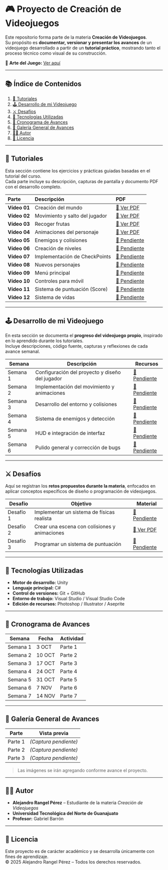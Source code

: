 # 🎮 Proyecto de Creación de Videojuegos  

Este repositorio forma parte de la materia **Creación de Videojuegos**.  
Su propósito es **documentar, versionar y presentar los avances** de un videojuego desarrollado a partir de un **tutorial práctico**, mostrando tanto el proceso técnico como visual de su construcción.  

🎨 **Arte del Juego:** [Ver aquí](url)  

---

## 📚 Índice de Contenidos  

1. [🧩 Tutoriales](#-tutoriales)  
2. [🕹️ Desarrollo de mi Videojuego](#%EF%B8%8F-desarrollo-de-mi-videojuego)  
3. [⚔️ Desafíos](#%EF%B8%8F-desafíos)  
4. [🚀 Tecnologías Utilizadas](#-tecnologías-utilizadas)  
5. [📅 Cronograma de Avances](#-cronograma-de-avances)  
6. [📸 Galería General de Avances](#-galería-general-de-avances)  
7. [👨‍🎓 Autor](#-autor)  
8. [📜 Licencia](#-licencia)  

---

## 🧩 Tutoriales  

Esta sección contiene los ejercicios y prácticas guiadas basadas en el tutorial del curso.  
Cada parte incluye su descripción, capturas de pantalla y documento PDF con el desarrollo completo.  

| Parte              | Descripción                    | PDF                                                             |
| :----------------- | :----------------------------- | :-------------------------------------------------------------- |
| **Vídeo 01**    | Creación del mundo             | [📄 Ver PDF](./Tutoriales/Video01_CreacionMundo.pdf)        |
| **Vídeo 02**    | Movimiento y salto del jugador | [📄 Ver PDF](./Tutoriales/Video_02_MovimientoySaltodelJugador.pdf)      |
| **Vídeo 03**    | Recoger frutas                 | [📄 Ver PDF](./Tutoriales/Video_03_RecogerFruta.pdf)        |
| **Vídeo 04**   | Animaciones del personaje      | [📄 Ver PDF](./Tutoriales/Video_04_AnimacionesDelPersonaje.pdf) |
| **Vídeo 05**    | Enemigos y colisiones          | [📄 Pendiente](./Tutoriales/Video05_Enemigos.pdf)             |
| **Vídeo 06**    | Creación de niveles            | [📄 Pendiente](./Tutoriales/Video06_Niveles.pdf)              |
| **Vídeo 07**    | Implementación de CheckPoints  | [📄 Pendiente](./Tutoriales/Video07_CheckPoint.pdf)           |
| **Vídeo 08** | Nuevos personajes              | [📄 Pendiente](./Tutoriales/Video08_NuevosPersonajes.pdf)     |
| **Vídeo 09**    | Menú principal                 | [📄 Pendiente](./Tutoriales/Video09_MenuPrincipal.pdf)        |
| **Vídeo 10**    | Controles para móvil           | [📄 Pendiente](./Tutoriales/Video10_ControlesMovil.pdf)       |
| **Vídeo 11**     | Sistema de puntuación (Score)  | [📄 Pendiente](./Tutoriales/Video11_Score.pdf)                |
| **Vídeo 12**    | Sistema de vidas               | [📄 Pendiente](./Tutoriales/Video12_Vidas.pdf)                |



---

## 🕹️ Desarrollo de mi Videojuego  

En esta sección se documenta el **progreso del videojuego propio**, inspirado en lo aprendido durante los tutoriales.  
Incluye descripciones, código fuente, capturas y reflexiones de cada avance semanal.  

| Semana | Descripción | Recursos |
|---------|--------------|-----------|
| Semana 1 | Configuración del proyecto y diseño del jugador | [📂 Pendiente](./Desarrollo%20de%20mi%20Videojuego/Semana1) |
| Semana 2 | Implementación del movimiento y animaciones | [📂 Pendiente](./Desarrollo%20de%20mi%20Videojuego/Semana2) |
| Semana 3 | Desarrollo del entorno y colisiones | [📂 Pendiente](./Desarrollo%20de%20mi%20Videojuego/Semana3) |
| Semana 4 | Sistema de enemigos y detección | [📂 Pendiente](./Desarrollo%20de%20mi%20Videojuego/Semana4) |
| Semana 5 | HUD e integración de interfaz | [📂 Pendiente](./Desarrollo%20de%20mi%20Videojuego/Semana5) |
| Semana 6 | Pulido general y corrección de bugs | [📂 Pendiente](./Desarrollo%20de%20mi%20Videojuego/Semana6) |

---

## ⚔️ Desafíos  

Aquí se registran los **retos propuestos durante la materia**, enfocados en aplicar conceptos específicos de diseño o programación de videojuegos.  

| Desafío | Objetivo | Material |
|----------|-----------|-----------|
| Desafío 1 | Implementar un sistema de físicas realista | [📄 Pendiente](./Desafios/Ejercicio_1.pdf) |
| Desafío 2 | Crear una escena con colisiones y animaciones | [📄 Ver PDF](./Desafios/Ejercicio_Practico_02.pdf) |
| Desafío 3 | Programar un sistema de puntuación | [📄 Pendiente](./Desafios/Desafio_3.pdf) |

---

## 🚀 Tecnologías Utilizadas  

- **Motor de desarrollo:** Unity  
- **Lenguaje principal:** C#  
- **Control de versiones:** Git + GitHub  
- **Entorno de trabajo:** Visual Studio / Visual Studio Code  
- **Edición de recursos:** Photoshop / Illustrator / Aseprite  

---

## 📅 Cronograma de Avances  

| Semana | Fecha | Actividad |
|---------|-------|-----------|
| Semana 1 | 3 OCT | Parte 1  |
| Semana 2 | 10 OCT | Parte 2 |
| Semana 3 | 17 OCT | Parte 3 |
| Semana 4 | 24 OCT | Parte 4 |
| Semana 5 | 31 OCT | Parte 5 |
| Semana 6 | 7 NOV | Parte 6  |
| Semana 7 | 14 NOV | Parte 7 |

---

## 📸 Galería General de Avances  

| Parte | Vista previa |
|-------|--------------|
| Parte 1 | *(Captura pendiente)* |
| Parte 2 | *(Captura pendiente)* |
| Parte 3 | *(Captura pendiente)* |

> Las imágenes se irán agregando conforme avance el proyecto.  

---

## 👨‍🎓 Autor  

- **Alejandro Rangel Pérez** – Estudiante de la materia *Creación de Videojuegos*  
- **Universidad Tecnológica del Norte de Guanajuato**  
- **Profesor:** Gabriel Barrón  

---

## 📜 Licencia  

Este proyecto es de carácter académico y se desarrolla únicamente con fines de aprendizaje.  
© 2025 Alejandro Rangel Pérez – Todos los derechos reservados.
